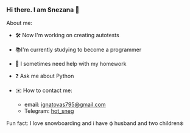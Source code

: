 ### Hi there. I am Snezana 👋

About me:

- 🛠 Now I'm working on creating autotests
- 📚I'm currently studying to become a programmer
- 🙏 I sometimes need help with my homework
- ❓ Ask me about Python

- ✉️ How to contact me:
  - email: ignatovas795@gmail.com
  - Telegram: [hot_sneg](https://t.me/hot_sneg)
 
Fun fact: I love snowboarding and i have ф husband and two children❄️

